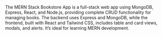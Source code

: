 The MERN Stack Bookstore App is a full-stack web app using MongoDB, Express, React, and Node.js, providing complete CRUD functionality for managing books. The backend uses Express and MongoDB, while the frontend, built with React and Tailwind CSS, includes table and card views, modals, and alerts. It’s ideal for learning MERN development.
